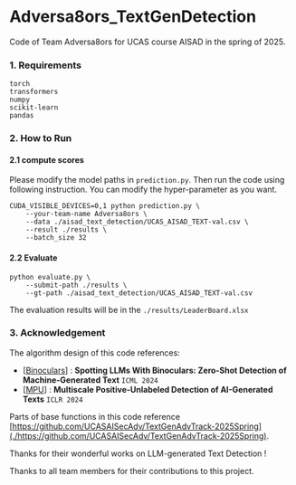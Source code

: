 # Adversa8ors_TextGenDetection
Code of Team Adversa8ors for UCAS course AISAD in the spring of 2025.



### 1. Requirements

```
torch
transformers
numpy
scikit-learn
pandas
```



### 2. How to Run

#### 2.1 compute scores

Please modify the model paths in `prediction.py`. Then run the code using following instruction. You can modify the hyper-parameter as you want.

```shell
CUDA_VISIBLE_DEVICES=0,1 python prediction.py \
	--your-team-name Adversa8ors \
	--data ./aisad_text_detection/UCAS_AISAD_TEXT-val.csv \
	--result ./results \
	--batch_size 32
```

#### 2.2 Evaluate

```shell
python evaluate.py \
	--submit-path ./results \
	--gt-path ./aisad_text_detection/UCAS_AISAD_TEXT-val.csv
```

The evaluation results will be in the `./results/LeaderBoard.xlsx`



### 3. Acknowledgement

The algorithm design of this code references:

- [[Binoculars](https://arxiv.org/abs/2401.12070)] : **Spotting LLMs With Binoculars: Zero-Shot Detection of Machine-Generated Text**  `ICML 2024`
- [[MPU](./https://arxiv.org/abs/2305.18149)] : **Multiscale Positive-Unlabeled Detection of AI-Generated Texts**  `ICLR 2024`

Parts of base functions in this code reference [https://github.com/UCASAISecAdv/TextGenAdvTrack-2025Spring](./https://github.com/UCASAISecAdv/TextGenAdvTrack-2025Spring).

Thanks for their wonderful works on LLM-generated Text Detection ! 

Thanks to all team members for their contributions to this project.
